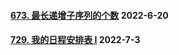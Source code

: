 #### [673. 最长递增子序列的个数](https://leetcode.cn/problems/number-of-longest-increasing-subsequence/)	2022-6-20

#### [729. 我的日程安排表 I](https://leetcode.cn/problems/my-calendar-i/)	2022-7-3